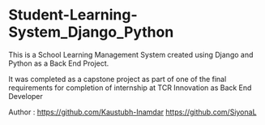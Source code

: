 # Student-Learning-System_Django_Python
This is a School Learning Management System created using Django and Python as a Back End Project. 

It was completed as a capstone project as part of one of the final requirements for completion of internship at TCR Innovation as Back End Developer

Author : 
https://github.com/Kaustubh-Inamdar
https://github.com/SiyonaL
